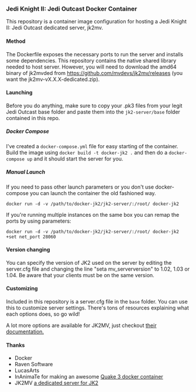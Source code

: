 ### Jedi Knight II: Jedi Outcast Docker Container

This repository is a container image configuration for hosting a Jedi Knight II: Jedi Outcast dedicated server, jk2mv.

#### Method

The Dockerfile exposes the necessary ports to run the server and installs some dependencies. This repository contains the native shared library needed to host server. However, you will need to download the amd64 binary of jk2mvded from https://github.com/mvdevs/jk2mv/releases (you want the jk2mv-vX.X.X-dedicated.zip).

#### Launching

Before you do anything, make sure to copy your .pk3 files from your legit Jedi Outcast base folder and paste them into the `jk2-server/base` folder contained in this repo.

##### Docker Compose

I've created a `docker-compose.yml` file for easy starting of the container. Build the image using `docker build -t docker-jk2 .` and then do a `docker-compose up` and it should start the server for you.

##### Manual Launch

If you need to pass other launch parameters or you don't use docker-compose you can launch the container the old fashioned way.

```docker run -d -v /path/to/docker-jk2/jk2-server/:/root/ docker-jk2```

If you're running multiple instances on the same box you can remap the ports by using parameters:

```docker run -d -v /path/to/docker-jk2/jk2-server/:/root/ docker-jk2 +set net_port 28060```

#### Version changing

You can specify the version of JK2 used on the server by editing the server.cfg file and changing the line "seta mv_serverversion" to 1.02, 1.03 or 1.04. Be aware that your clients must be on the same version.

#### Customizing

Included in this repository is a server.cfg file in the `base` folder. You can use this to customize server settings. There's tons of resources explaining what each options does, so go wild!

A lot more options are available for JK2MV, just checkout [their documentation.](https://github.com/mvdevs/jk2mv/wiki/Server-hosting)

#### Thanks

* Docker
* Raven Software
* LucasArts
* InAnimaTe for making an awesome [Quake 3 docker container](https://github.com/InAnimaTe/docker-quake3)
* JK2MV [a dedicated server for JK2](https://jk2mv.org/)
